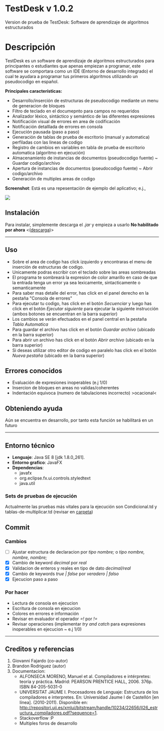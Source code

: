 # TestDesk v 1.0.2
Version de prueba de TestDesk: Software de aprendizaje de algoritmos estructurados

# Descripción

TestDesk es un software de aprendizaje de algoritmos estructurados para principantes
o estudiantes que apenas empiezan a programar, este software se comportara como un IDE (Entorno de desarrollo integrado) el cual te ayudara a programar tus primeros algoritmos utilizando un pseudocodigo en español. 

**Principales características:**
 - Desarrollo/inserción de estructuras de pseudocodigo mediante un menu de generacion de bloques
 - Filtro de teclado en el documepnto para campos no requeridos
 - Analizador léxico, sintáctico y semántico de las diferentes expresiones
 - Notificación visual de errores en area de codificación
 - Notificación detalllada de errores en consola
 - Ejecución pausada (paso a paso)
 - Generación de tablas de prueba de escritorio (manual y automatica) perfiladas con las lineas de codigo
 - Registro de cambios en variables en tabla de prueba de escritorio automatica (algoritmo en ejecución)
 - Almacenamiento de instancias de documentos (pseudocodigo fuente) ~ Guardar codigo/archivo
 - Apertura de instancias de documentos (pseudocodigo fuente) ~ Abrir codigo/archivo
 - Generación de multiples areas de codigo

**Screenshot**: Está es una repesentación de ejemplo del aplicativo; e.j.,

![](https://64.media.tumblr.com/53ca0f6f0419506226b5e1b4b8135cd0/d1130cd7866bb319-77/s2048x3072/290faa4f938c47b667f0a80a49400d4ac4a70ea3.png)

## Instalación

Para instalar, simplemente descarga el *.jar* y empieza a usarlo **No habilitado por ahora** <([descarga](https://www.google.com/))>

----
## Uso

* Sobre el area de codigo has click izquierdo y encontraras el menu de inserción de estructuras de codigo.
* Unicamente podras escribir con el teclado sobre las areas sombreadas
* El programa te sombreará la expresion de color amarillo en caso de que la entrada tenga un error ya sea lexicamente, sintacticamente o semanticamente  
* Para saber mas detalle del error, has click en el panel derecho en la pestaña "Consola de errores"
* Para ejecutar tu codigo, has click en el botón *Secuenciar* y luego has click en el botón *Ejecutar siguiente* para ejecutar la siguiente instrucción (ambos botones se encuentran en la barra superior)
* Los cambios se verán efectuados en el panel central en la pestaña *Tabla Automatica*
* Para guardar el archivo has click en el botón *Guardar archivo* (ubicado en la barra superior)
* Para abrir un archivo has click en el botón *Abrir archivo* (ubicado en la barra superior)
* Si deseas utilizar otro editor de codigo en paralelo has click en el botón *Nueva pestaña* (ubicado en la barra superior)

## Errores conocidos

- Evaluación de expresiones inoperables (e.j 1/0)
- Insercion de bloques en areas no validas/coherentes
- Indentación equivoca (numero de tabulaciones incorrecto) >ocacional<

## Obteniendo ayuda

Aún se encuentra en desarrollo, por tanto esta función se habilitará en un futuro

----

## Entorno técnico

  - **Lenguaje**: Java SE 8 [jdk 1.8.0_261].
  - **Entorno grafico**:  JavaFX
  - **Dependencias**:
    * javafx
    * org.eclipse.fx.ui.controls.styledtext
    * java.util

### Sets de pruebas de ejecución
Actualmente las pruebas más vitales para la ejecución son Condicional.td y tablas-de-multiplicar.td (revisar en [carpeta](https://github.com/BrandonRodriguezC/TestDesk/tree/main/Pruebas))

## Commit

### Cambios
- [ ] Ajustar estructura de declaracion por *tipo nombre;* o *tipo nombre, nombre, nombre;* 
- [X] Cambio de keyword *decimal* por *real*
- [X] Validacion de enteros y reales en tipo de dato *decimal/real*
- [X] Cambio de keywords *true | false* por *veradero | falso*
- [X] Ejecucion paso a paso 

### Por hacer
* Lectura de consola en ejecucion
* Escritura de consola en ejecucion
* Colores en errores e información
* Revisar en evaluador el operador *=!* por *!=* 
* Revisar operaciones (implementar *try and catch* para expresiones inoperables en ejecucion ~ e.j 1/0)

----

## Creditos y referencias 

1. Giovanni Fajardo (co-autor)
2. Brandon Rodriguez (autor)
3. Documentacion:
    - ALFONSECA MORENO, Manuel et al. Compiladores e intérpretes: teoría y práctica. Madrid: PEARSON PRENTICE HALL, 2006. 376p. ISBN 84-205-5031-0
    - UNIVERSITAT JAUME I. Procesadores de Lenguaje: Estructura de los compiladores e interpretes. En: Universidad Jaume I de Castellón [en línea]. (2010-2011). Disponible en: <http://repositori.uji.es/xmlui/bitstream/handle/10234/22656/II26_estructura_compiladores.pdf?sequence=1>.
    - Stackoverflow :P
    - Multiples foros de desarrollo